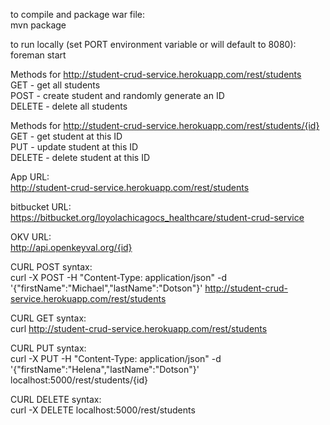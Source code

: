 to compile and package war file:  
mvn package

to run locally (set PORT environment variable or will default to 8080):  
foreman start

Methods for http://student-crud-service.herokuapp.com/rest/students  
GET - get all students  
POST - create student and randomly generate an ID  
DELETE - delete all students  

Methods for http://student-crud-service.herokuapp.com/rest/students/{id}  
GET - get student at this ID  
PUT - update student at this ID  
DELETE - delete student at this ID  

App URL:  
http://student-crud-service.herokuapp.com/rest/students

bitbucket URL:  
https://bitbucket.org/loyolachicagocs_healthcare/student-crud-service

OKV URL:  
http://api.openkeyval.org/{id}

CURL POST syntax:  
curl -X POST -H "Content-Type: application/json" -d '{"firstName":"Michael","lastName":"Dotson"}' http://student-crud-service.herokuapp.com/rest/students

CURL GET syntax:  
curl http://student-crud-service.herokuapp.com/rest/students

CURL PUT syntax:  
curl -X PUT -H "Content-Type: application/json" -d '{"firstName":"Helena","lastName":"Dotson"}' localhost:5000/rest/students/{id}

CURL DELETE syntax:  
curl -X DELETE localhost:5000/rest/students

